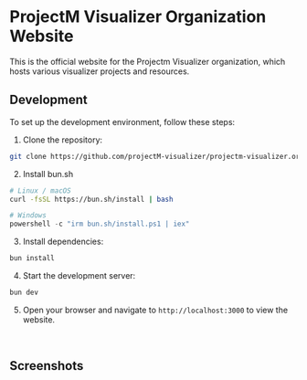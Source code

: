 # ProjectM Visualizer Organization Website

This is the official website for the Projectm Visualizer organization, which hosts various visualizer projects and resources.

## Development

To set up the development environment, follow these steps:

1. Clone the repository:
```bash
git clone https://github.com/projectM-visualizer/projectm-visualizer.org
```

2. Install bun.sh
```bash
# Linux / macOS
curl -fsSL https://bun.sh/install | bash
```
```powershell
# Windows
powershell -c "irm bun.sh/install.ps1 | iex"
```

3. Install dependencies:
```bash
bun install
```

4. Start the development server:
```bash
bun dev
```

5. Open your browser and navigate to `http://localhost:3000` to view the website.

<br>

## Screenshots

<div align="center">
  <!-- <img 
    src="./.github/assets/example.png" 
    alt="ProjectM Visualizer Website Screenshot" 
    width="100%"
  /> -->
</div>
